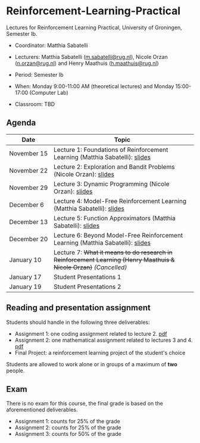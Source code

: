 # Reinforcement-Learning-Practical


Lectures for Reinforcement Learning Practical, University of Groningen, Semester Ib.

- Coordinator: Matthia Sabatelli
- Lecturers:  Matthia Sabatelli ([m.sabatelli@rug.nl](mailto:m.sabatelli@rug.nl)), Nicole Orzan ([n.orzan@rug.nl](mailto:n.orzan@rug.nl)) and Henry Maathuis ([h.maathuis@rug.nl](mailto:h.maathuis@rug.nl))  
- Period: Semester Ib 
- When: Monday 9:00-11:00 AM (theoretical lectures) and Monday 15:00-17:00 (Computer Lab)

- Classroom: TBD

## Agenda

| Date | Topic |
| --- | --- |
| November&nbsp;15 | Lecture 1: Foundations of Reinforcement Learning (Matthia Sabatelli): [slides](pdf/lecture01.pdf) |
| November&nbsp;22 | Lecture 2: Exploration and Bandit Problems (Nicole Orzan): [slides](pdf/lecture02.pdf) |
| November&nbsp;29 | Lecture 3: Dynamic Programming (Nicole Orzan): [slides](pdf/lecture03.pdf) |
| December&nbsp;6 | Lecture 4: Model-Free Reinforcement Learning (Matthia Sabatelli): [slides](pdf/lecture04.pdf) |
| December&nbsp;13 | Lecture 5: Function Approximators (Matthia Sabatelli): [slides](pdf/lecture05.pdf) |
| December&nbsp;20 | Lecture 6: Beyond Model-Free Reinforcement Learning (Matthia Sabatelli): [slides](pdf/lecture06.pdf) |
| January&nbsp;10 | Lecture 7: ~~What it means to do research in Reinforcement Learning (Henry Maathuis & Nicole Orzan)~~ _(Cancelled)_ |
| January&nbsp;17 | Student Presentations 1 |
| January&nbsp;19 | Student Presentations 2 |


## Reading and presentation assignment

Students should handle in the following three deliverables:	

- Assignment 1: one coding assignment related to lecture 2. [pdf](assignments/assignment01/assignment01.pdf) 
- Assignment 2: one mathematical assignment related to lectures 3 and 4. [pdf](assignments/assignment02/Assignment02_corrected.pdf)
- Final Project: a reinforcement learning project of the student's choice 

Students are allowed to work alone or in groups of a maximum of **two** people.

## Exam

There is no exam for this course, the final grade is based on the aforementioned deliverables.

- Assignment 1: counts for 25% of the grade
- Assignment 2: counts for 25% of the grade
- Assignment 3: counts for 50% of the grade


